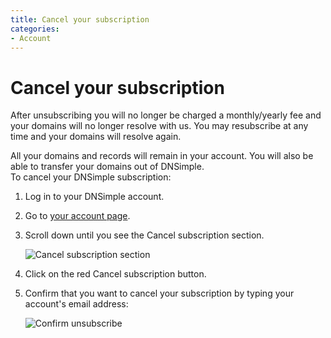 ```yaml
---
title: Cancel your subscription
categories:
- Account
---
```


# Cancel your subscription

After unsubscribing you will no longer be charged a monthly/yearly fee and your domains will no longer resolve with us. You may resubscribe at any time and your domains will resolve again.

<info>
All your domains and records will remain in your account. You will also be able to transfer your domains out of DNSimple.
</info>

<div class="section-steps" markdown="1">
To cancel your DNSimple subscription:

1. Log in to your DNSimple account.
1. Go to [your account page](https://dnsimple.com/account).
1. Scroll down until you see the <label>Cancel subscription</label> section.

     ![Cancel subscription section](/files/cancel-subscription-1.jpg)

1. Click on the red <label>Cancel subscription</label> button.
1. Confirm that you want to cancel your subscription by typing your account's email address:

     ![Confirm unsubscribe](/files/cancel-subscription-2.jpg)

</div>
